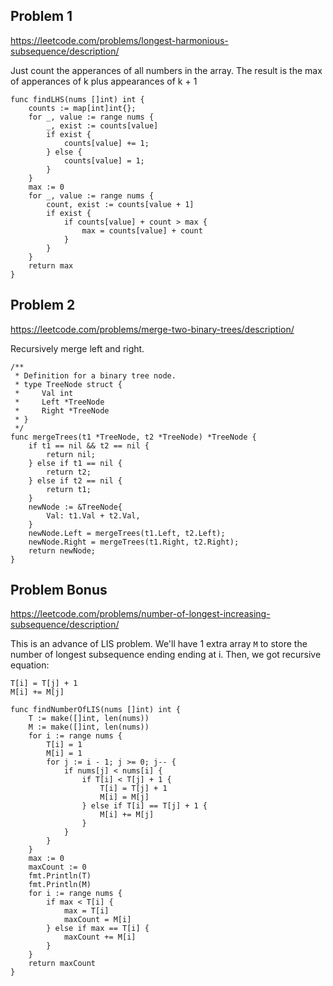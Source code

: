 ## Problem 1

https://leetcode.com/problems/longest-harmonious-subsequence/description/

Just count the apperances of all numbers in the array. The result is the max of apperances of k plus appearances of k + 1

```golang
func findLHS(nums []int) int {
    counts := map[int]int{};
    for _, value := range nums {
        _, exist := counts[value]
        if exist {
            counts[value] += 1;
        } else {
            counts[value] = 1;
        }
    }
    max := 0
    for _, value := range nums {
        count, exist := counts[value + 1]
        if exist {
            if counts[value] + count > max {
                max = counts[value] + count
            }
        }
    }
    return max
}
```

## Problem 2

https://leetcode.com/problems/merge-two-binary-trees/description/

Recursively merge left and right.

```golang
/**
 * Definition for a binary tree node.
 * type TreeNode struct {
 *     Val int
 *     Left *TreeNode
 *     Right *TreeNode
 * }
 */
func mergeTrees(t1 *TreeNode, t2 *TreeNode) *TreeNode {
    if t1 == nil && t2 == nil {
        return nil;
    } else if t1 == nil {
        return t2;
    } else if t2 == nil {
        return t1;
    } 
    newNode := &TreeNode{
        Val: t1.Val + t2.Val,
    }
    newNode.Left = mergeTrees(t1.Left, t2.Left);
    newNode.Right = mergeTrees(t1.Right, t2.Right);
    return newNode;
}
```

## Problem Bonus

https://leetcode.com/problems/number-of-longest-increasing-subsequence/description/

This is an advance of LIS problem. We'll have 1 extra array `M` to store the number of longest subsequence ending ending at i. Then, we got recursive equation:

```
T[i] = T[j] + 1
M[i] += M[j]
```

```golang
func findNumberOfLIS(nums []int) int {
    T := make([]int, len(nums))
    M := make([]int, len(nums))
    for i := range nums {
        T[i] = 1
        M[i] = 1
        for j := i - 1; j >= 0; j-- {
            if nums[j] < nums[i] {
                if T[i] < T[j] + 1 {
                    T[i] = T[j] + 1
                    M[i] = M[j]
                } else if T[i] == T[j] + 1 {
                    M[i] += M[j]
                }
            }
        }
    }
    max := 0
    maxCount := 0
    fmt.Println(T)
    fmt.Println(M)
    for i := range nums {
        if max < T[i] {
            max = T[i]
            maxCount = M[i]
        } else if max == T[i] {
            maxCount += M[i]
        }
    }
    return maxCount
}
```
